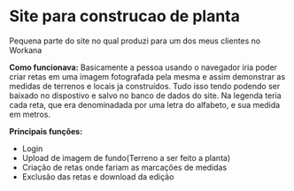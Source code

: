 # Site para construcao de planta
Pequena parte do site no qual produzi para um dos meus clientes no Workana

**Como funcionava:** Basicamente a pessoa usando o navegador iria poder criar retas em uma imagem fotografada pela mesma e assim demonstrar as medidas de terrenos e locais ja construídos. Tudo isso tendo podendo ser baixado no dispostivo e salvo no banco de dados do site. Na legenda teria cada reta, que era denominadada por uma letra do alfabeto, e sua medida em metros.

**Principais funções:**
- Login
- Upload de imagem de fundo(Terreno a ser feito a planta)
- Criação de retas onde fariam as marcações de medidas
- Exclusão das retas e download da edição
